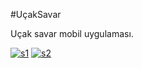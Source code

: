 #UçakSavar

Uçak savar mobil uygulaması.

<a href="https://ibb.co/VCGqcjS"><img src="https://i.ibb.co/8xw7LK5/s1.jpg" alt="s1" border="0"></a>
<a href="https://ibb.co/RBbcWs3"><img src="https://i.ibb.co/LJR1fcx/s2.jpg" alt="s2" border="0"></a>
<a href="https://gfycat.com/watchfulcolossalblackbird" src="https://gfycat.com/watchfulcolossalblackbird" alt="gif" border="0"></a>
